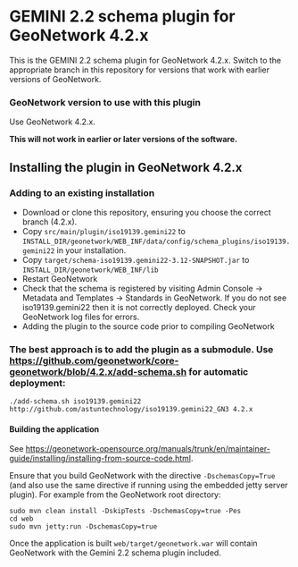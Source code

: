 # GEMINI 2.2 schema plugin for GeoNetwork 4.2.x

This is the GEMINI 2.2 schema plugin for GeoNetwork 4.2.x. Switch to the appropriate branch in this repository for versions that work with earlier versions of GeoNetwork.

### GeoNetwork version to use with this plugin

Use GeoNetwork 4.2.x.

**This will not work in earlier or later versions of the software.**

## Installing the plugin in GeoNetwork 4.2.x

### Adding to an existing installation

* Download or clone this repository, ensuring you choose the correct branch (4.2.x).
* Copy `src/main/plugin/iso19139.gemini22` to `INSTALL_DIR/geonetwork/WEB_INF/data/config/schema_plugins/iso19139.gemini22` in your installation.
* Copy `target/schema-iso19139.gemini22-3.12-SNAPSHOT.jar` to `INSTALL_DIR/geonetwork/WEB_INF/lib`
* Restart GeoNetwork
* Check that the schema is registered by visiting Admin Console -> Metadata and Templates -> Standards in GeoNetwork. If you do not see iso19139.gemini22 then it is not correctly deployed.  Check your GeoNetwork log files for errors.
* Adding the plugin to the source code prior to compiling GeoNetwork

### The best approach is to add the plugin as a submodule. Use https://github.com/geonetwork/core-geonetwork/blob/4.2.x/add-schema.sh for automatic deployment:

```
./add-schema.sh iso19139.gemini22 http://github.com/astuntechnology/iso19139.gemini22_GN3 4.2.x
```

#### Building the application 

See https://geonetwork-opensource.org/manuals/trunk/en/maintainer-guide/installing/installing-from-source-code.html. 

Ensure that you build GeoNetwork with the directive `-DschemasCopy=True` (and also use the same directive if running using the embedded jetty server plugin). For example from the GeoNetwork root directory:

```
sudo mvn clean install -DskipTests -DschemasCopy=true -Pes
cd web
sudo mvn jetty:run -DschemasCopy=true
```


Once the application is built `web/target/geonetwork.war` will contain GeoNetwork with the Gemini 2.2 schema plugin included.